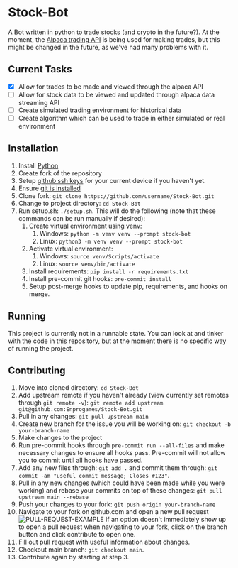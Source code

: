 # Stock-Bot
A Bot written in python to trade stocks (and crypto in the future?). At the moment, the [Alpaca trading API](https://alpaca.markets/docs/api-documentation/) is being used for making trades, but this might be changed in the future, as we've had many problems with it.
## Current Tasks
- [x] Allow for trades to be made and viewed through the alpaca API
- [ ] Allow for stock data to be viewed and updated through alpaca data streaming API
- [ ] Create simulated trading environment for historical data
- [ ] Create algorithm which can be used to trade in either simulated or real environment
## Installation
1. Install [Python](https://www.python.org/downloads/)
1. Create fork of the repository
2. Setup [github ssh keys](https://docs.github.com/en/github/authenticating-to-github/connecting-to-github-with-ssh) for your current device if you haven't yet.
3. Ensure [git is installed](https://git-scm.com/downloads)
4. Clone fork: `git clone https://github.com/username/Stock-Bot.git`
5. Change to project directory: `cd Stock-Bot`
6. Run setup.sh: `./setup.sh`. This will do the following (note that these commands can be run manually if desired):
     1. Create virtual environment using venv:
         1. Windows: `python -m venv venv --prompt stock-bot`
         2. Linux: `python3 -m venv venv --prompt stock-bot` 
     2. Activate virtual environment: 
         1. Windows: `source venv/Scripts/activate`
         2. Linux: `source venv/bin/activate`
     3. Install requirements: `pip install -r requirements.txt`
     4. Install pre-commit git hooks: `pre-commit install`
     5. Setup post-merge hooks to update pip, requirements, and hooks on merge.
## Running
This project is currently not in a runnable state. You can look at and tinker with the code in this repository, but at the moment there is no specific way of running the project.
## Contributing
1. Move into cloned directory: `cd Stock-Bot`
2. Add upstream remote if you haven't already (view currently set remotes through `git remote -v`): `git remote add upstream git@github.com:Enprogames/Stock-Bot.git`
3. Pull in any changes: `git pull upstream main`
4. Create new branch for the issue you will be working on: `git checkout -b your-branch-name`
5. Make changes to the project
6. Run pre-commit hooks through `pre-commit run --all-files` and make necessary changes to ensure all hooks pass. Pre-commit will not allow you to commit until all hooks have passed.
7. Add any new files through: `git add .` and commit them through: `git commit -am "useful commit message; Closes #123"`. 
8. Pull in any new changes (which could have been made while you were working) and rebase your commits on top of these changes: `git pull upstream main --rebase`
9. Push your changes to your fork: `git push origin your-branch-name`
10. Navigate to your fork on github.com and open a new pull request ![PULL-REQUEST-EXAMPLE](https://user-images.githubusercontent.com/10604391/125674000-d02eb7a0-b85d-4c8f-b8dd-2b144e274f7d.png) If an option doesn't immediately show up to open a pull request when navigating to your fork, click on the branch button and click contribute to open one.
11. Fill out pull request with useful information about changes.
12. Checkout main branch: `git checkout main`.
13. Contribute again by starting at step 3.
